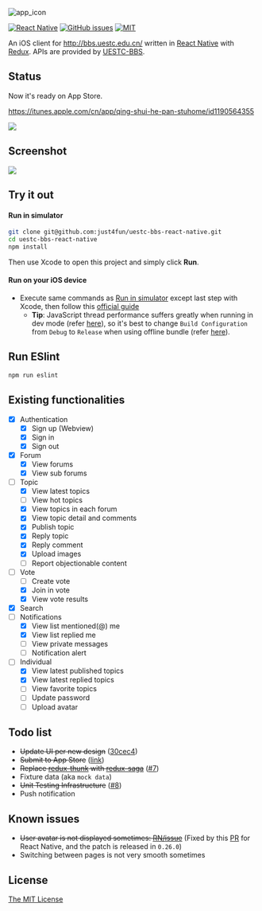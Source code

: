 ![app_icon](https://cloud.githubusercontent.com/assets/7512625/18613513/348f7322-7daf-11e6-902d-94776bb55670.jpg)

[![React Native](https://img.shields.io/badge/react--native-v0.34.x-05A5D1.svg)](https://facebook.github.io/react-native)
[![GitHub issues](https://img.shields.io/github/issues/just4fun/uestc-bbs-react-native.svg)](https://github.com/just4fun/uestc-bbs-react-native/issues)
[![MIT](https://img.shields.io/dub/l/vibe-d.svg)](http://opensource.org/licenses/MIT)

An iOS client for http://bbs.uestc.edu.cn/ written in [React Native](https://facebook.github.io/react-native/) with [Redux](http://redux.js.org/). APIs are provided by [UESTC-BBS](https://github.com/UESTC-BBS/API-Docs/wiki/Mobcent-API).

## Status

Now it's ready on App Store.

https://itunes.apple.com/cn/app/qing-shui-he-pan-stuhome/id1190564355

![](https://cloud.githubusercontent.com/assets/7512625/12371330/88981098-bc6a-11e5-8511-6e02c5233006.gif)

## Screenshot

![](https://cloud.githubusercontent.com/assets/7512625/21566137/dc08dc48-ceda-11e6-86f7-6e63ad8a8270.gif)

## Try it out

#### Run in simulator

```bash
git clone git@github.com:just4fun/uestc-bbs-react-native.git
cd uestc-bbs-react-native
npm install
```
Then use Xcode to open this project and simply click **Run**.

#### Run on your iOS device

- Execute same commands as [Run in simulator](https://github.com/just4fun/uestc-bbs-react-native#run-in-simulator) except last step with Xcode, then follow this [official guide](http://facebook.github.io/react-native/docs/running-on-device-ios.html)
  - **Tip**: JavaScript thread performance suffers greatly when running in dev mode (refer [here](https://facebook.github.io/react-native/docs/performance.html)), so it's best to change `Build Configuration` from `Debug` to `Release` when using offline bundle (refer [here](https://facebook.github.io/react-native/docs/running-on-device-ios.html#using-offline-bundle)).

## Run ESlint

```bash
npm run eslint
```

## Existing functionalities

- [x] Authentication
  - [x] Sign up (Webview)
  - [x] Sign in
  - [x] Sign out
- [x] Forum
  - [x] View forums
  - [x] View sub forums
- [ ] Topic
  - [x] View latest topics
  - [ ] View hot topics
  - [x] View topics in each forum
  - [x] View topic detail and comments
  - [x] Publish topic
  - [x] Reply topic
  - [x] Reply comment
  - [x] Upload images
  - [ ] Report objectionable content
- [ ] Vote
  - [ ] Create vote
  - [x] Join in vote
  - [x] View vote results
- [x] Search
- [ ] Notifications
  - [x] View list mentioned(@) me
  - [x] View list replied me
  - [ ] View private messages
  - [ ] Notification alert
- [ ] Individual
  - [x] View latest published topics
  - [x] View latest replied topics
  - [ ] View favorite topics
  - [ ] Update password
  - [ ] Upload avatar

## Todo list

- ~~Update UI per new design~~ ([30cec4](https://github.com/just4fun/uestc-bbs-react-native/commit/30cec4f0aaf5db976666334106e8d466de05cb88))
- ~~Submit to App Store~~ ([link](https://itunes.apple.com/cn/app/qing-shui-he-pan-stuhome/id1190564355))
- ~~Replace [redux-thunk](https://github.com/gaearon/redux-thunk) with [redux-saga](https://github.com/redux-saga/redux-saga)~~ ([#7](https://github.com/just4fun/uestc-bbs-react-native/pull/7))
- Fixture data (aka `mock data`)
- ~~Unit Testing Infrastructure~~ ([#8](https://github.com/just4fun/uestc-bbs-react-native/pull/8))
- Push notification

## Known issues

- ~~User avatar is not displayed sometimes: [RN/issue](https://github.com/facebook/react-native/issues/5616)~~ (Fixed by this [PR](https://github.com/facebook/react-native/pull/7262) for React Native, and the patch is released in `0.26.0`)
- Switching between pages is not very smooth sometimes

## License

[The MIT License](http://opensource.org/licenses/MIT)
